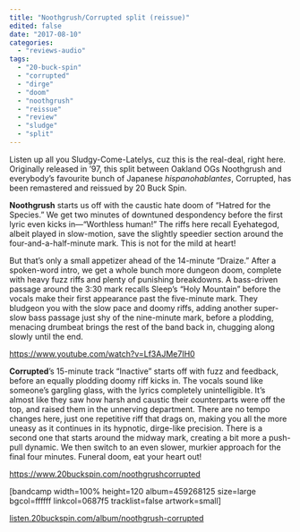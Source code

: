 ```yaml
---
title: "Noothgrush/Corrupted split (reissue)"
edited: false
date: "2017-08-10"
categories:
  - "reviews-audio"
tags:
  - "20-buck-spin"
  - "corrupted"
  - "dirge"
  - "doom"
  - "noothgrush"
  - "reissue"
  - "review"
  - "sludge"
  - "split"
---
```


Listen up all you Sludgy-Come-Latelys, cuz this is the real-deal, right here. Originally released in ’97, this split between Oakland OGs Noothgrush and everybody’s favourite bunch of Japanese _hispanohablantes_, Corrupted, has been remastered and reissued by 20 Buck Spin.

**Noothgrush** starts us off with the caustic hate doom of “Hatred for the Species.” We get two minutes of downtuned despondency before the first lyric even kicks in—“Worthless human!” The riffs here recall Eyehategod, albeit played in slow-motion, save the slightly speedier section around the four-and-a-half-minute mark. This is not for the mild at heart!

But that’s only a small appetizer ahead of the 14-minute “Draize.” After a spoken-word intro, we get a whole bunch more dungeon doom, complete with heavy fuzz riffs and plenty of punishing breakdowns. A bass-driven passage around the 3:30 mark recalls Sleep’s “Holy Mountain” before the vocals make their first appearance past the five-minute mark. They bludgeon you with the slow pace and doomy riffs, adding another super-slow bass passage just shy of the nine-minute mark, before a plodding, menacing drumbeat brings the rest of the band back in, chugging along slowly until the end.

https://www.youtube.com/watch?v=Lf3AJMe7IH0

**Corrupted**’s 15-minute track “Inactive” starts off with fuzz and feedback, before an equally plodding doomy riff kicks in. The vocals sound like someone’s gargling glass, with the lyrics completely unintelligible. It’s almost like they saw how harsh and caustic their counterparts were off the top, and raised them in the unnerving department. There are no tempo changes here, just one repetitive riff that drags on, making you all the more uneasy as it continues in its hypnotic, dirge-like precision. There is a second one that starts around the midway mark, creating a bit more a push-pull dynamic. We then switch to an even slower, murkier approach for the final four minutes. Funeral doom, eat your heart out!

https://www.20buckspin.com/noothgrushcorrupted

\[bandcamp width=100% height=120 album=459268125 size=large bgcol=ffffff linkcol=0687f5 tracklist=false artwork=small\]

[listen.20buckspin.com/album/noothgrush-corrupted](http://listen.20buckspin.com/album/noothgrush-corrupted)
